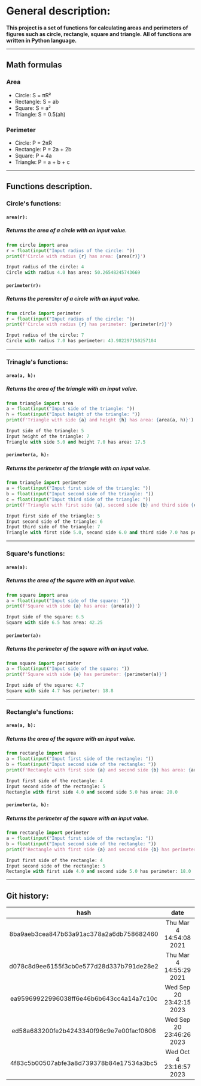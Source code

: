 # General description:

**This project is a set of functions for calculating areas and perimeters of figures such as circle, rectangle, square and triangle. All of functions are written in Python language.**

---
## Math formulas
### Area
- Circle: S = πR²
- Rectangle: S = ab
- Square: S = a²
- Triangle: S = 0.5(ah)

### Perimeter
- Circle: P = 2πR
- Rectangle: P = 2a + 2b
- Square: P = 4a
- Triangle: P = a + b + c
---
## Functions description.

### Circle's functions:

#### `area(r):`
##### Returns the area of a circle with an input value.
```python
from circle import area
r = float(input("Input radius of the circle: "))
print(f'Circle with radius {r} has area: {area(r)}')

Input radius of the circle: 4
Circle with radius 4.0 has area: 50.26548245743669
```

#### `perimeter(r):`
##### Returns the peremiter of a circle with an input value.
```python
from circle import perimeter
r = float(input("Input radius of the circle: "))
print(f'Circle with radius {r} has perimeter: {perimeter(r)}')

Input radius of the circle: 7
Circle with radius 7.0 has perimeter: 43.982297150257104
```

---

### Trinagle's functions:

#### `area(a, h):`
##### Returns the area of the triangle with an input value.

```python
from triangle import area
a = float(input("Input side of the triangle: "))
h = float(input("Input height of the triangle: "))
print(f'Triangle with side {a} and height {h} has area: {area(a, h)}')

Input side of the triangle: 5
Input height of the triangle: 7
Triangle with side 5.0 and height 7.0 has area: 17.5
```

#### `perimeter(a, h):`
##### Returns the perimeter of the triangle with an input value.

```python
from triangle import perimeter
a = float(input("Input first side of the triangle: "))
b = float(input("Input second side of the triangle: "))
c = float(input("Input third side of the triangle: "))
print(f'Triangle with first side {a}, second side {b} and third side {c} has perimeter: {perimeter(a, b, c)}')

Input first side of the triangle: 5
Input second side of the triangle: 6
Input third side of the triangle: 7
Triangle with first side 5.0, second side 6.0 and third side 7.0 has perimeter: 18.0
```

---

### Square's functions:

#### `area(a):`
##### Returns the area of the square with an input value.
```python
from square import area
a = float(input("Input side of the square: "))
print(f'Square with side {a} has area: {area(a)}')

Input side of the square: 6.5
Square with side 6.5 has area: 42.25
```

#### `perimeter(a):`
##### Returns the perimeter of the square with an input value.

```python
from square import perimeter
a = float(input("Input side of the square: "))
print(f'Square with side {a} has perimeter: {perimeter(a)}')

Input side of the square: 4.7
Square with side 4.7 has perimeter: 18.8
```

---

### Rectangle's functions:

#### `area(a, b):`
##### Returns the area of the square with an input value.

```python 
from rectangle import area
a = float(input("Input first side of the rectangle: "))
b = float(input("Input second side of the rectangle: "))
print(f'Rectangle with first side {a} and second side {b} has area: {area(a, b)}')

Input first side of the rectangle: 4
Input second side of the rectangle: 5
Rectangle with first side 4.0 and second side 5.0 has area: 20.0
```

#### `perimeter(a, b):`
##### Returns the perimeter of the square with an input value.

```python 
from rectangle import perimeter
a = float(input("Input first side of the rectangle: "))
b = float(input("Input second side of the rectangle: "))
print(f'Rectangle with first side {a} and second side {b} has perimeter: {perimeter(a, b)}')

Input first side of the rectangle: 4
Input second side of the rectangle: 5
Rectangle with first side 4.0 and second side 5.0 has perimeter: 18.0
```

---

## Git history:
|                   hash                   |           date           |   author  |                commit                |
|:----------------------------------------:|:------------------------:|:---------:|:------------------------------------:|
| 8ba9aeb3cea847b63a91ac378a2a6db758682460 | Thu Mar 4 14:54:08 2021  | smartiqa  | Circle and square added              |
| d078c8d9ee6155f3cb0e577d28d337b791de28e2 | Thu Mar 4 14:55:29 2021  | smartiqa  | Docs added                           |
| ea95969922996038ff6e46b6b643cc4a14a7c10c | Wed Sep 20 23:42:15 2023 | Rostyslav | added file rectangle.py              |
| ed58a683200fe2b4243340f96c9e7e00facf0606 | Wed Sep 20 23:46:26 2023 | Rostyslav | fixed a bug in file rectangle.py     |
| 4f83c5b00507abfe3a8d739378b84e17534a3bc5 | Wed Oct 4 23:16:57 2023  | Rostyslav | comments were added to all functions |